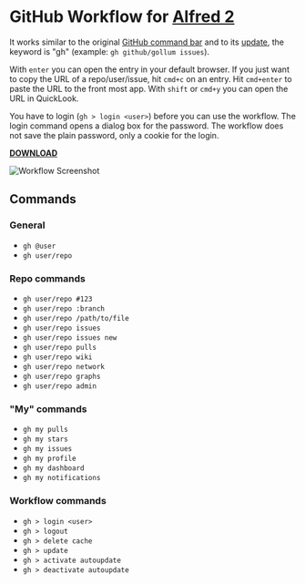GitHub Workflow for [Alfred 2](http://www.alfredapp.com)
==============================

It works similar to the original [GitHub command bar](https://github.com/blog/1264-introducing-the-command-bar) and to its [update](https://github.com/blog/1461-a-smarter-more-complete-y-search-bar), the keyword is "gh" (example: `gh github/gollum issues`).

With `enter` you can open the entry in your default browser. If you just want to copy the URL of a repo/user/issue, hit `cmd+c` on an entry. Hit `cmd+enter` to paste the URL to the front most app. With `shift` or `cmd+y` you can open the URL in QuickLook.

You have to login (`gh > login <user>`) before you can use the workflow. The login command opens a dialog box for the password. The workflow does not save the plain password, only a cookie for the login.

**[DOWNLOAD](http://gh01.de/alfred/github/github.alfredworkflow)**

![Workflow Screenshot](http://gh01.de/alfred/github/workflow.png)

Commands
--------

### General

* `gh @user`
* `gh user/repo`

### Repo commands

* `gh user/repo #123`
* `gh user/repo :branch`
* `gh user/repo /path/to/file`
* `gh user/repo issues`
* `gh user/repo issues new`
* `gh user/repo pulls`
* `gh user/repo wiki`
* `gh user/repo network`
* `gh user/repo graphs`
* `gh user/repo admin`

### "My" commands

* `gh my pulls`
* `gh my stars`
* `gh my issues`
* `gh my profile`
* `gh my dashboard`
* `gh my notifications`

### Workflow commands

* `gh > login <user>`
* `gh > logout`
* `gh > delete cache`
* `gh > update`
* `gh > activate autoupdate`
* `gh > deactivate autoupdate`
